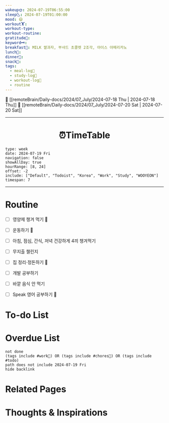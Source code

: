 ```yaml
---
wakeup🌞: 2024-07-19T06:55:00
sleep🌜: 2024-07-19T01:00:00
mood: 😄
workout🏋️: 
workout-type: 
workout-routine: 
gratitude🙏: 
keyword🗝️: 
breakfast🍳: MILK 쌀과자, 부샤드 초콜렛 2조각, 아이스 아메리카노
lunch🍚: 
dinner🥗: 
snack🍬: 
tags:
  - meal-log📝
  - study-log📓
  - workout-log💪
  - routine
---
```


🔺 [[remoteBrain/Daily-docs/2024/07_July/2024-07-18 Thu | 2024-07-18 Thu]]
🔻 [[remoteBrain/Daily-docs/2024/07_July/2024-07-20 Sat | 2024-07-20 Sat]]
___
<h1> <center>⏰TimeTable </center> </h1>

```gEvent
type: week
date: 2024-07-19 Fri
navigation: false
showAllDay: true
hourRange: [8, 24]
offset: -2
include: ["Default", "Todoist", "Korea", "Work", "Study", "WOOYEON"]
timespan: 7
```

--- 


# Routine 

- [ ] 영양제 챙겨 먹기 🔼 
- [ ] 운동하기 🔼
- [ ] 아침, 점심, 간식, 저녁 건강하게 4끼 챙겨먹기
- [ ] 무지출 챌린지 
- [ ] 집 정리·정돈하기 🔼
- [ ] 개발 공부하기
- [ ] 바깥 음식 안 먹기 
- [ ] Speak 영어 공부하기 🔼 


# To-do List


# Overdue List
```tasks
not done
(tags include #work💼) OR (tags include #chores🧺) OR (tags include #todo)
path does not include 2024-07-19 Fri
hide backlink
```

# Related Pages



# Thoughts & Inspirations

